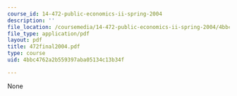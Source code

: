 ```yaml
---
course_id: 14-472-public-economics-ii-spring-2004
description: ''
file_location: /coursemedia/14-472-public-economics-ii-spring-2004/4bbc4762a2b559397aba05134c13b34f_472final2004.pdf
file_type: application/pdf
layout: pdf
title: 472final2004.pdf
type: course
uid: 4bbc4762a2b559397aba05134c13b34f

---
```

None